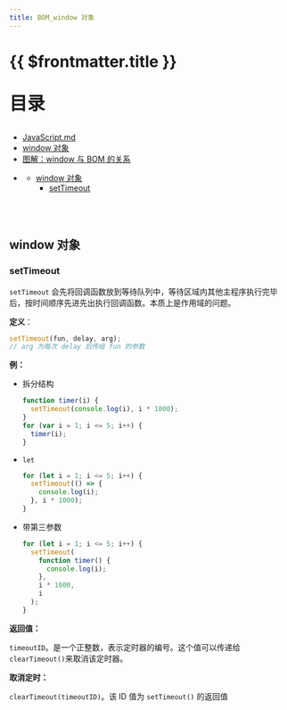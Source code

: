 ```yaml
---
title: BOM_window 对象
---
```


# {{ $frontmatter.title }}

<p style="font-size: 32px; font-weight: bold;">目录</p>

- [JavaScript.md](JavaScript.md)
- [window 对象](https://www.jianshu.com/p/7c796f4ff810)
- [图解：window 与 BOM 的关系](https://www.jianshu.com/p/f5409202a835)

<!-- @import "[TOC]" {cmd="toc" depthFrom=1 depthTo=5 orderedList=false} -->

<!-- code_chunk_output -->

- [](#)
  - [window 对象](#window-对象)
    - [setTimeout](#settimeout)

<!-- /code_chunk_output -->

<br>
&emsp;
 
## window 对象

### setTimeout

`setTimeout` 会先将回调函数放到等待队列中，等待区域内其他主程序执行完毕后，按时间顺序先进先出执行回调函数。本质上是作用域的问题。

**定义**：

```js {.line-numbers}
setTimeout(fun, delay, arg);
// arg 为每次 delay 后传给 fun 的参数
```

**例：**

- 拆分结构

  ```js {.line-numbers}
  function timer(i) {
    setTimeout(console.log(i), i * 1000);
  }
  for (var i = 1; i <= 5; i++) {
    timer(i);
  }
  ```

- `let`

  ```js {.line-numbers}
  for (let i = 1; i <= 5; i++) {
    setTimeout(() => {
      console.log(i);
    }, i * 1000);
  }
  ```

- 带第三参数

  ```js {.line-numbers}
  for (let i = 1; i <= 5; i++) {
    setTimeout(
      function timer() {
        console.log(i);
      },
      i * 1000,
      i
    );
  }
  ```

**返回值：**

`timeoutID`。是一个正整数，表示定时器的编号。这个值可以传递给 `clearTimeout()`来取消该定时器。

**取消定时：**

`clearTimeout(timeoutID)`。该 ID 值为 `setTimeout()` 的返回值
